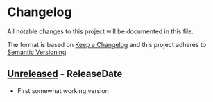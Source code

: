 # Changelog

All notable changes to this project will be documented in this file.

The format is based on [Keep a Changelog](http://keepachangelog.com/)
and this project adheres to [Semantic Versioning](http://semver.org/).

<!-- next-header -->

## [Unreleased] - ReleaseDate
- First somewhat working version

<!-- next-url -->
[Unreleased]: https://github.com/svenstaro/dummyhttp/compare/v0.1.0...HEAD
